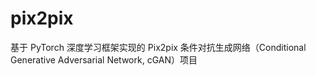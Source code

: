 # pix2pix
基于 PyTorch 深度学习框架实现的 Pix2pix 条件对抗生成网络（Conditional Generative Adversarial Network, cGAN）项目
